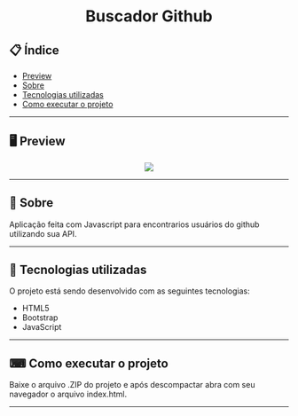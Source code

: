 <h1 align="center">
  Buscador Github
</h1>

## 📋 Índice

- [Preview](#-Preview)
- [Sobre](#-Sobre)
- [Tecnologias utilizadas](#-Tecnologias-utilizadas)
- [Como executar o projeto](#-Como-executar-o-projeto)

---

## 🖥 Preview

<p align="center">
  <img src="index.png">
</p>

---

## 📖 Sobre 

Aplicação feita com Javascript para encontrarios usuários do github utilizando sua API.

---

## 🚀 Tecnologias utilizadas
O projeto está sendo desenvolvido com as seguintes tecnologias:
- HTML5
- Bootstrap
- JavaScript

---

## ⌨ Como executar o projeto

Baixe o arquivo .ZIP do projeto e após descompactar abra com seu navegador o arquivo index.html.

---
